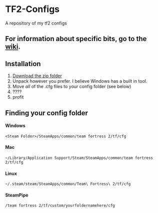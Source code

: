 # TF2-Configs
A repository of my tf2 configs

## For information about specific bits, go to the [wiki](https://github.com/Samcfuchs/TF2-Configs/wiki).

## Installation
1. [Download the zip folder](https://github.com/Samcfuchs/TF2-Configs/archive/master.zip)
2. Unpack however you prefer. I believe Windows has a built in tool.
3. Move *all* of the .cfg files to your config folder (see below)
4. ????
5. profit

## Finding your config folder
#### Windows
`<Steam Folder>/SteamApps/common/team fortress 2/tf/cfg`
#### Mac
`~/Library/Application Support/Steam/SteamApps/common/team fortress 2/tf/cfg`
#### Linux
`~/.steam/steam/SteamApps/common/Team\ Fortress\ 2/tf/cfg`
#### SteamPipe
`/team fortress 2/tf/custom/yourfoldernamehere/cfg`
